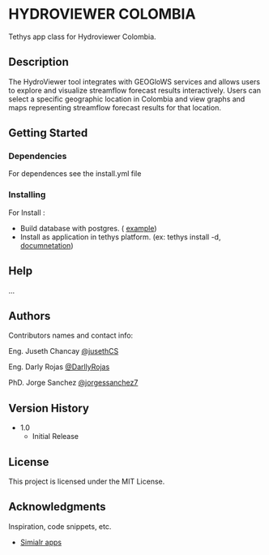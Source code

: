 # HYDROVIEWER COLOMBIA

Tethys app class for Hydroviewer Colombia.

## Description

The HydroViewer tool integrates with GEOGloWS services and allows users to explore and visualize streamflow forecast results interactively. Users can select a specific geographic location in Colombia and view graphs and maps representing streamflow forecast results for that location.

## Getting Started

### Dependencies

For dependences see the install.yml file

### Installing

For Install : 

- Build database with postgres. ( [example](https://github.com/jhrodriguezch/CIAT-backend_colombia))
- Install as application in tethys platform. (ex: tethys install -d, [documnetation](https://docs.tethysplatform.org/en/stable))

## Help

...

## Authors

Contributors names and contact info:

Eng. Juseth Chancay
[@jusethCS](https://github.com/jusethCS)

Eng. Darly Rojas 
[@DarllyRojas](https://github.com/DarllyRojas)

PhD. Jorge Sanchez
[@jorgessanchez7](https://github.com/jorgessanchez7)

## Version History

* 1.0
    * Initial Release

## License

This project is licensed under the MIT License.

## Acknowledgments

Inspiration, code snippets, etc.
* [Simialr apps](https://github.com/jusethCS?tab=repositories)
